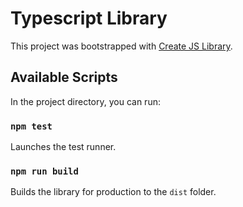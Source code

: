 # Typescript Library

This project was bootstrapped with [Create JS Library](https://github.com/pethersonmorneo/create-libjs).

## Available Scripts

In the project directory, you can run:

### `npm test`

Launches the test runner.

### `npm run build`

Builds the library for production to the `dist` folder.

